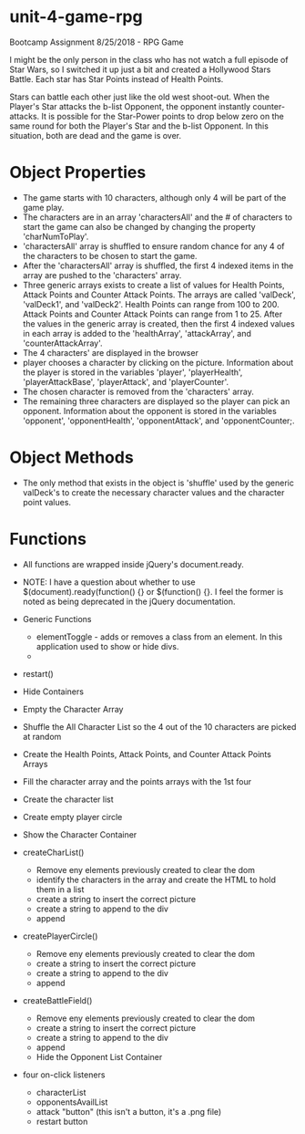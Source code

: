 # unit-4-game-rpg
Bootcamp Assignment 8/25/2018 - RPG Game

I might be the only person in the class who has not watch a full episode of Star Wars, so I switched it up just a bit and created a Hollywood Stars Battle.
Each star has Star Points instead of Health Points.

Stars can battle each other just like the old west shoot-out.  When the Player's Star attacks the b-list Opponent, the opponent instantly counter-attacks.  It is possible for the Star-Power points to drop below zero on the same round for both the Player's Star and the b-list Opponent.  In this situation, both are dead and the game is over.

# Object Properties
* The game starts with 10 characters, although only 4 will be part of the game play.
* The characters are in an array 'charactersAll' and the # of characters to start the game can also be changed by changing the property 'charNumToPlay'.
* 'charactersAll' array is shuffled to ensure random chance for any 4 of the characters to be chosen to start the game.
* After the 'charactersAll' array is shuffled, the first 4 indexed items in the array are pushed to the 'characters' array.
* Three generic arrays exists to create a list of values for Health Points, Attack Points and Counter Attack Points.  The arrays are called 'valDeck', 'valDeck1', and 'valDeck2'.  Health Points can range from 100 to 200.  Attack Points and Counter Attack Points can range from 1 to 25.  After the values in the generic array is created, then the first 4 indexed values in each array is added to the 'healthArray', 'attackArray', and 'counterAttackArray'. 
* The 4 characters' are displayed in the browser
* player chooses a character by clicking on the picture.  Information about the player is stored in the variables 'player', 'playerHealth', 'playerAttackBase', 'playerAttack', and 'playerCounter'.
* The chosen character is removed from the 'characters' array.
* The remaining three characters are displayed so the player can pick an opponent.  Information about the opponent is stored in the variables 'opponent', 'opponentHealth', 'opponentAttack', and 'opponentCounter;.

# Object Methods
* The only method that exists in the object is 'shuffle' used by the generic valDeck's to create the necessary character values and the character point values.

# Functions
* All functions are wrapped inside jQuery's document.ready.
* NOTE:  I have a question about whether to use $(document).ready(function() {} or $(function() {}.  I feel the former is noted as being deprecated in the jQuery documentation.  
* Generic Functions
  * elementToggle - adds or removes a class from an element.  In this application used to show or hide divs.
  * 

* restart()
 * Hide Containers
 * Empty the Character Array
 * Shuffle the All Character List so the 4 out of the 10 characters are picked at random
 * Create the Health Points, Attack Points, and Counter Attack Points Arrays
 * Fill the character array and the points arrays with the 1st four 
 * Create the character list
 * Create empty player circle
 * Show the Character Container

* createCharList()
  * Remove eny elements previously created to clear the dom
  * identify the characters in the array and create the HTML to hold them in a list
  * create a string to insert the correct picture
  * create a string to append to the div
  * append

* createPlayerCircle()
  * Remove eny elements previously created to clear the dom
  * create a string to insert the correct picture
  * create a string to append to the div
  * append

* createBattleField()
  * Remove eny elements previously created to clear the dom
  * create a string to insert the correct picture
  * create a string to append to the div
  * append
  * Hide the Opponent List Container

* four on-click listeners
  * characterList
  * opponentsAvailList
  * attack "button" (this isn't a button, it's a .png file)
  * restart button




